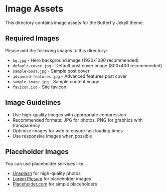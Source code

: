 # Image Assets

This directory contains image assets for the Butterfly Jekyll theme.

## Required Images

Please add the following images to this directory:

- `bg.jpg` - Hero background image (1920x1080 recommended)
- `default-cover.jpg` - Default post cover image (800x400 recommended)
- `sample-post.jpg` - Sample post cover
- `advanced-features.jpg` - Advanced features post cover
- `sample-image.jpg` - Sample content image
- `favicon.ico` - Site favicon

## Image Guidelines

- Use high-quality images with appropriate compression
- Recommended formats: JPG for photos, PNG for graphics with transparency
- Optimize images for web to ensure fast loading times
- Use responsive images when possible

## Placeholder Images

You can use placeholder services like:
- [Unsplash](https://unsplash.com/) for high-quality photos
- [Lorem Picsum](https://picsum.photos/) for placeholder images
- [Placeholder.com](https://placeholder.com/) for simple placeholders
